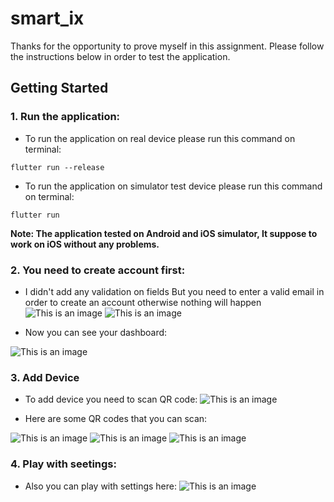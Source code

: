 # smart_ix

Thanks for the opportunity to prove myself in this assignment. Please follow the instructions below in order to test the application.

## Getting Started

### 1. Run the application:
- To run the application on real device please run this command on terminal:
```
flutter run --release
```
    
- To run the application on simulator test device please run this command on terminal:
```
flutter run
```
    
**Note: The application tested on Android and iOS simulator, It suppose to work on iOS without any problems.**

### 2. You need to create account first:

- I didn't add any validation on fields But you need to enter a valid email in order to create an account otherwise nothing will happen
![This is an image](https://github.com/tjsummour17/smart-ix/blob/main/assets/screenshots/login-page.jpeg)
![This is an image](https://github.com/tjsummour17/smart-ix/blob/main/assets/screenshots/create-account.jpeg)

- Now you can see your dashboard:

![This is an image](https://github.com/tjsummour17/smart-ix/blob/main/assets/screenshots/devices.jpeg)

### 3. Add Device
- To add device you need to scan QR code:
![This is an image](https://github.com/tjsummour17/smart-ix/blob/main/assets/screenshots/home.jpeg)

- Here are some QR codes that you can scan:

![This is an image](https://github.com/tjsummour17/smart-ix/blob/main/assets/qr/frame-1.png)
![This is an image](https://github.com/tjsummour17/smart-ix/blob/main/assets/qr/frame-2.png)
![This is an image](https://github.com/tjsummour17/smart-ix/blob/main/assets/qr/frame-3.png)

### 4. Play with seetings:
- Also you can play with settings here:
![This is an image](https://github.com/tjsummour17/smart-ix/blob/main/assets/screenshots/settings.jpeg)
